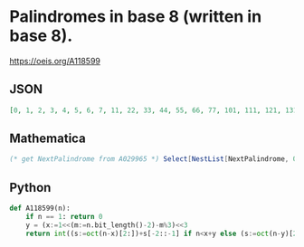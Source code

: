 # Palindromes in base 8 \(written in base 8\)\.
https://oeis.org/A118599
## JSON
```JSON
[0, 1, 2, 3, 4, 5, 6, 7, 11, 22, 33, 44, 55, 66, 77, 101, 111, 121, 131, 141, 151, 161, 171, 202, 212, 222, 232, 242, 252, 262, 272, 303, 313, 323, 333, 343, 353, 363, 373, 404, 414, 424, 434, 444, 454, 464, 474, 505, 515, 525, 535, 545, 555, 565, 575, 606, 616]
```
## Mathematica
```Mathematica
(* get NextPalindrome from A029965 *) Select[NestList[NextPalindrome, 0, 70], Max@IntegerDigits@# < 8 &] (* _Robert G. Wilson v_, May 09 2006 *)
```
## Python
```Python
def A118599(n):
    if n == 1: return 0
    y = (x:=1<<(m:=n.bit_length()-2)-m%3)<<3
    return int((s:=oct(n-x)[2:])+s[-2::-1] if n<x+y else (s:=oct(n-y)[2:])+s[::-1]) # _Chai Wah Wu_, Jun 14 2024
```
